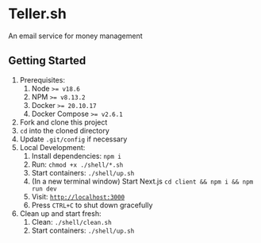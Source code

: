 # Teller.sh

An email service for money management

## Getting Started

1. Prerequisites:
   1. Node `>= v18.6`
   2. NPM `>= v8.13.2`
   3. Docker `>= 20.10.17`
   4. Docker Compose `>= v2.6.1`
2. Fork and clone this project
3. `cd` into the cloned directory
4. Update `.git/config` if necessary
5. Local Development:
   1. Install dependencies: `npm i`
   2. Run: `chmod +x ./shell/*.sh`
   3. Start containers: `./shell/up.sh`
   4. (In a new terminal window) Start Next.js `cd client && npm i && npm run dev`
   5. Visit: [`http://localhost:3000`](http://localhost:3000)
   6. Press `CTRL+C` to shut down gracefully
6. Clean up and start fresh:
   1. Clean: `./shell/clean.sh`
   2. Start containers: `./shell/up.sh`
